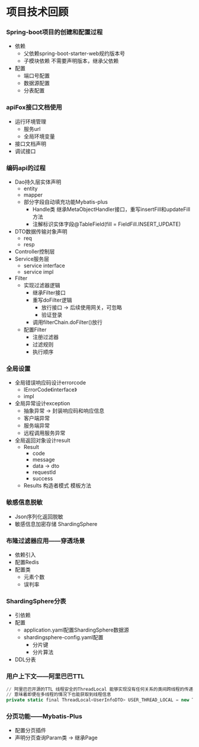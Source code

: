# 项目技术回顾
### Spring-boot项目的创建和配置过程
- 依赖
  - 父依赖spring-boot-starter-web规约版本号
  - 子模块依赖 不需要声明版本，继承父依赖
- 配置
  - 端口号配置
  - 数据源配置
  - 分表配置
### apiFox接口文档使用
- 运行环境管理
  - 服务url
  - 全局环境变量
- 接口文档声明
- 调试接口
### 编码api的过程
- Dao持久层实体声明
  - entity
  - mapper
  - 部分字段自动填充功能Mybatis-plus
    - Handle类 继承MetaObjectHandler接口，重写insertFill和updateFill方法
    - 注解标识实体字段@TableField(fill = FieldFill.INSERT_UPDATE)
- DTO数据传输对象声明
  - req
  - resp
- Controller控制层
- Service服务层
  - service interface
  - service impl
- Filter
  - 实现过滤器逻辑
    - 继承Filter接口
    - 重写doFilter逻辑
      - 放行接口 -> 后续使用网关，可忽略
      - 验证登录
    - 调用filterChain.doFilter()放行
  - 配置Filter
    - 注册过滤器
    - 过滤规则
    - 执行顺序
### 全局设置
- 全局错误响应码设计errorcode
  - IErrorCode《interface》
  - impl
- 全局异常设计exception
  - 抽象异常 -> 封装响应码和响应信息
  - 客户端异常
  - 服务端异常
  - 远程调用服务异常
- 全局返回对象设计result
  - Result
    - code
    - message
    - data -> dto
    - requestId
    - success
  - Results 构造者模式 模板方法
### 敏感信息脱敏
- Json序列化返回脱敏
- 敏感信息加密存储 ShardingSphere
### 布隆过滤器应用——穿透场景
- 依赖引入
- 配置Redis
- 配置类
  - 元素个数
  - 误判率
### ShardingSphere分表
- 引依赖
- 配置
  - application.yaml配置ShardingSphere数据源
  - shardingsphere-config.yaml配置
    - 分片键
    - 分片算法
- DDL分表
### 用户上下文——阿里巴巴TTL
```sql
// 阿里巴巴开源的TTL 线程安全的ThreadLocal 能够实现没有任何关系的类间跨线程的传递
// 意味着即便在多线程的情况下也能获取到线程信息
private static final ThreadLocal<UserInfoDTO> USER_THREAD_LOCAL = new TransmittableThreadLocal<>();
```
### 分页功能——Mybatis-Plus
- 配置分页插件
- 声明分页查询Param类 -> 继承Page<Object>
